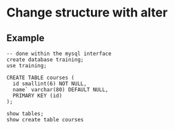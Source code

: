 # Change structure with alter 

## Example 

```
-- done within the mysql interface 
create database training;
use training;

CREATE TABLE courses (
  id smallint(6) NOT NULL,
  name` varchar(80) DEFAULT NULL,
  PRIMARY KEY (id)
);

show tables;
show create table courses 



```
